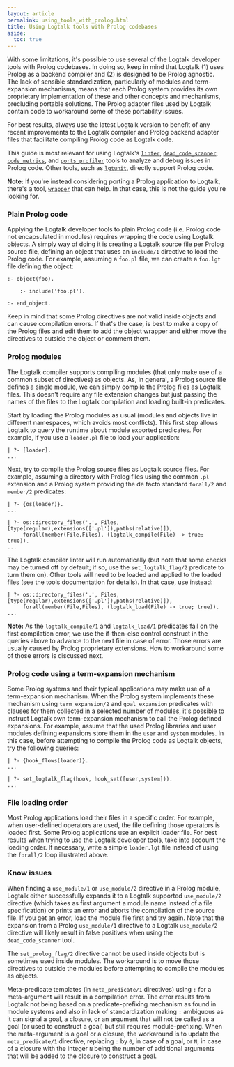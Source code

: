 ```yaml
---
layout: article
permalink: using_tools_with_prolog.html
title: Using Logtalk tools with Prolog codebases
aside:
  toc: true
---
```


With some limitations, it's possible to use several of the Logtalk developer
tools with Prolog codebases. In doing so, keep in mind that Logtalk (1) uses
Prolog as a backend compiler and (2) is designed to be Prolog agnostic. The
lack of sensible standardization, particularly of modules and term-expansion
mechanisms, means that each Prolog system provides its own proprietary
implementation of these and other concepts and mechanisms, precluding portable
solutions. The Prolog adapter files used by Logtalk contain code to workaround
some of these portability issues.

For best results, always use the latest Logtalk version to benefit of any
recent improvements to the Logtalk compiler and Prolog backend adapter files
that facilitate compiling Prolog code as Logtalk code.

This guide is most relevant for using Logtalk's [`linter`](tools.html#lint-checker),
[`dead_code_scanner`](tools.html#dead-code-scanner), [`code_metrics`](tools.html#code-metrics),
and [`ports_profiler`](tools.html#ports-profiler) tools to analyze and debug
issues in Prolog code. Other tools, such as [`lgtunit`](tools.html#testing),
directly support Prolog code.

**Note:** If you're instead considering porting a Prolog application to Logtalk,
there's a tool, [`wrapper`](tools.html#prolog-porting) that can help. In that
case, this is not the guide you're looking for.

### Plain Prolog code

Applying the Logtalk developer tools to plain Prolog code (i.e. Prolog code
not encapsulated in modules) requires wrapping the code using Logtalk objects.
A simply way of doing it is creating a Logtalk source file per Prolog source
file, defining an object that uses an `include/1` directive to load the
Prolog code. For example, assuming a `foo.pl` file, we can create a `foo.lgt`
file defining the object:

	:- object(foo).
	
	    :- include('foo.pl').
	
	:- end_object.

Keep in mind that some Prolog directives are not valid inside objects and
can cause compilation errors. If that's the case, is best to make a copy
of the Prolog files and edit them to add the object wrapper and either
move the directives to outside the object or comment them.


### Prolog modules

The Logtalk compiler supports compiling modules (that only make use of a
common subset of directives) as objects. As, in general, a Prolog source
file defines a single module, we can simply compile the Prolog files
as Logtalk files. This doesn't require any file extension changes but just
passing the names of the files to the Logtalk compilation and loading
built-in predicates.

Start by loading the Prolog modules as usual (modules and objects live
in different namespaces, which avoids most conflicts). This first step
allows Logtalk to query the runtime about module exported predicates.
For example, if you use a `loader.pl` file to load your application:

	| ?- [loader].
	...

Next, try to compile the Prolog source files as Logtalk source files. For
example, assuming a directory with Prolog files using the common `.pl`
extension and a Prolog system providing the de facto standard `forall/2`
and `member/2` predicates:

	| ?- {os(loader)}.
	...
	
	| ?- os::directory_files('.', Files, [type(regular),extensions(['.pl']),paths(relative)]),
	     forall(member(File,Files), (logtalk_compile(File) -> true; true)).
	...

The Logtalk compiler linter will run automatically (but note that some checks
may be turned off by default; if so, use the `set_logtalk_flag/2` predicate to
turn them on). Other tools will need to be loaded and applied to the loaded
files (see the tools documentation for details). In that case, use instead:

	| ?- os::directory_files('.', Files, [type(regular),extensions(['.pl']),paths(relative)]),
	     forall(member(File,Files), (logtalk_load(File) -> true; true)).
	...

**Note:** As the `logtalk_compile/1` and `logtalk_load/1` predicates fail on
the first compilation error, we use the if-then-else control construct in the
queries above to advance to the next file in case of error. Those errors are
usually caused by Prolog proprietary extensions. How to workaround some of
those errors is discussed next.

### Prolog code using a term-expansion mechanism

Some Prolog systems and their typical applications may make use of a
term-expansion mechanism. When the Prolog system implements these mechanism
using `term_expansion/2` and `goal_expansion` predicates with clauses for
them collected in a selected number of modules, it's possible to instruct
Logtalk own term-expansion mechanism to call the Prolog defined expansions.
For example, assume that the used Prolog libraries and user modules
defining expansions store them in the `user` and `system` modules. In this
case, before attempting to compile the Prolog code as Logtalk objects, try
the following queries:

	| ?- {hook_flows(loader)}.
	...

	| ?- set_logtalk_flag(hook, hook_set([user,system])).
	...

### File loading order

Most Prolog applications load their files in a specific order. For example,
when user-defined operators are used, the file defining those operators is
loaded first. Some Prolog applications use an explicit loader file. For
best results when trying to use the Logtalk developer tools, take into
account the loading order. If necessary, write a simple `loader.lgt` file
instead of using the `forall/2` loop illustrated above.

### Know issues

When finding a `use_module/1` or `use_module/2` directive in a Prolog module,
Logtalk either successfully expands it to a Logtalk supported `use_module/2`
directive (which takes as first argument a module name instead of a file
specification) or prints an error and aborts the compilation of the source
file. If you get an error, load the module file first and try again. Note
that the expansion from a Prolog `use_module/1` directive to a Logtalk
`use_module/2` directive will likely result in false positives when using
the `dead_code_scanner` tool.

The `set_prolog_flag/2` directive cannot be used inside objects but is
sometimes used inside modules. The workaround is to move those directives
to outside the modules before attempting to compile the modules as objects.

Meta-predicate templates (in `meta_predicate/1` directives) using `:` for
a meta-argument will result in a compilation error. The error results from
Logtalk not being based on a predicate-prefixing mechanism as found in
module systems and also in lack of standardization making `:` ambiguous as
it can signal a goal, a closure, or an argument that will not be called as
a goal (or used to construct a goal) but still requires module-prefixing.
When the meta-argument is a goal or a closure, the workaround is to update
the `meta_predicate/1` directive, replacing `:` by `0`, in case of a goal,
or `N`, in case of a closure with the integer `N` being the number of
additional arguments that will be added to the closure to construct a goal.



